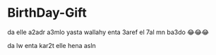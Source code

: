# BirthDay-Gift
da elle a2adr a3mlo yasta wallahy enta 3aref el 7al mn ba3do 😂😂😂

da lw enta kar2t elle hena asln
